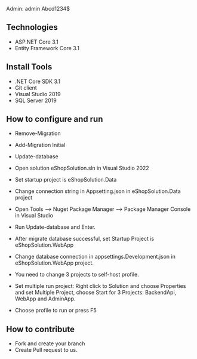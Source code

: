 

Admin:
admin
Abcd1234$

## Technologies
- ASP.NET Core 3.1
- Entity Framework Core 3.1

## Install Tools
- .NET Core SDK 3.1
- Git client
- Visual Studio 2019
- SQL Server 2019

## How to configure and run
- Remove-Migration
- Add-Migration Initial
- Update-database
- Open solution eShopSolution.sln in Visual Studio 2022
- Set startup project is eShopSolution.Data
- Change connection string in Appsetting.json in eShopSolution.Data project
- Open Tools --> Nuget Package Manager -->  Package Manager Console in Visual Studio
- Run Update-database and Enter.
- After migrate database successful, set Startup Project is eShopSolution.WebApp
- Change database connection in appsettings.Development.json in eShopSolution.WebApp project.
- You need to change 3 projects to self-host profile.

  
- Set multiple run project: Right click to Solution and choose Properties and set Multiple Project, choose Start for 3 Projects: BackendApi, WebApp and AdminApp.
- Choose profile to run or press F5

## How to contribute
- Fork and create your branch
- Create Pull request to us.

